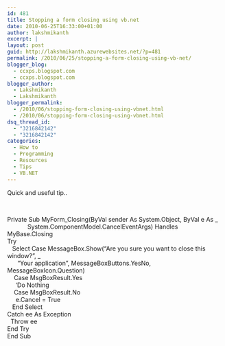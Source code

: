```yaml
---
id: 481
title: Stopping a form closing using vb.net
date: 2010-06-25T16:33:00+01:00
author: lakshmikanth
excerpt: |
layout: post
guid: http://lakshmikanth.azurewebsites.net/?p=481
permalink: /2010/06/25/stopping-a-form-closing-using-vb-net/
blogger_blog:
  - ccxps.blogspot.com
  - ccxps.blogspot.com
blogger_author:
  - Lakshmikanth
  - Lakshmikanth
blogger_permalink:
  - /2010/06/stopping-form-closing-using-vbnet.html
  - /2010/06/stopping-form-closing-using-vbnet.html
dsq_thread_id:
  - "3216842142"
  - "3216842142"
categories:
  - How to
  - Programming
  - Resources
  - Tips
  - VB.NET
---
```

Quick and useful tip..

 

Private Sub MyForm\_Closing(ByVal sender As System.Object, ByVal e As \_  
            System.ComponentModel.CancelEventArgs) Handles MyBase.Closing  
Try  
   Select Case MessageBox.Show(&#8220;Are you sure you want to close this window?&#8221;, _  
      &#8220;Your application&#8221;, MessageBoxButtons.YesNo, MessageBoxIcon.Question)  
    Case MsgBoxResult.Yes  
     &#8216;Do Nothing  
    Case MsgBoxResult.No  
     e.Cancel = True  
   End Select  
Catch ee As Exception  
  Throw ee  
End Try  
End Sub